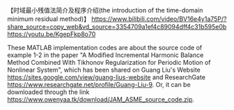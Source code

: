 【时域最小残值法简介及程序介绍(the introduction of the time-domain minimum residual method)】 https://www.bilibili.com/video/BV16e4y1a75P/?share_source=copy_web&vd_source=3354709a1ef4c89094dff4c31b595e0b
https://youtu.be/KgepFkp8o70

These MATLAB implementation codes are about the source code of example 1-2 in the paper "A Modified Incremental Harmonic Balance Method Combined With Tikhonov Regularization for Periodic Motion of Nonlinear System", which has been shared on Guang Liu's Website https://sites.google.com/view/guang-lius-website and ResearchGate https://www.researchgate.net/profile/Guang-Liu-9. Or, it can be downloaded through the link https://www.owenyaa.tk/download/JAM_ASME_source_code.zip.